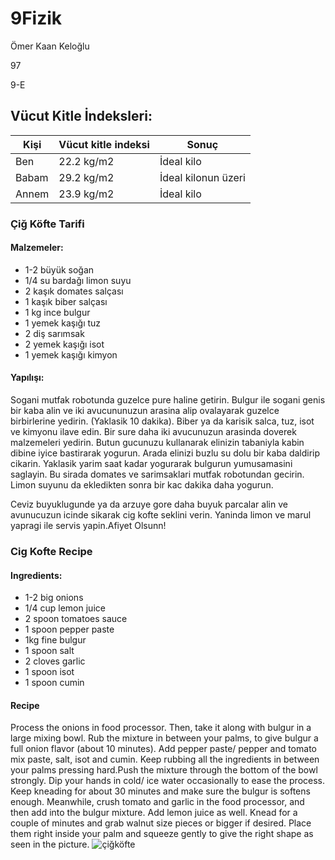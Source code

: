 # 9Fizik
Ömer Kaan Keloğlu

97

9-E

## Vücut Kitle İndeksleri:
|Kişi|Vücut kitle indeksi|Sonuç|
|-----------|-----------|-----------|
|Ben|22.2 kg/m2|İdeal kilo|
|Babam|29.2 kg/m2|İdeal kilonun üzeri|
|Annem|23.9 kg/m2|İdeal kilo|


### Çiğ Köfte Tarifi

#### Malzemeler:
- 1-2 büyük soğan
- 1/4 su bardağı limon suyu
- 2 kaşık domates salçası
- 1 kaşık biber salçası
- 1 kg ince bulgur
- 1 yemek kaşığı tuz
- 2 diş sarımsak
- 2 yemek kaşığı isot
- 1 yemek kaşığı kimyon

#### Yapılışı:

Sogani mutfak robotunda guzelce pure haline getirin. Bulgur ile sogani genis bir kaba alin ve iki avucununuzun arasina alip ovalayarak guzelce birbirlerine yedirin. (Yaklasik 10 dakika). Biber ya da karisik salca, tuz, isot ve kimyonu ilave edin. Bir sure daha iki avucunuzun arasinda doverek malzemeleri yedirin. Butun gucunuzu kullanarak elinizin tabaniyla kabin dibine iyice bastirarak yogurun. Arada elinizi buzlu su dolu bir kaba daldirip cikarin. Yaklasik yarim saat kadar yogurarak bulgurun yumusamasini saglayin.
Bu sirada domates ve sarimsaklari mutfak robotundan gecirin. Limon suyunu da ekledikten sonra bir kac dakika daha yogurun.
 
Ceviz buyuklugunde ya da arzuye gore daha buyuk parcalar alin ve avunucuzun icinde sikarak cig kofte seklini verin.
Yaninda limon ve marul yapragi ile servis yapin.Afiyet Olsunn!

### Cig Kofte Recipe

#### Ingredients:
- 1-2 big onions
- 1/4 cup lemon juice
- 2 spoon tomatoes sauce
- 1 spoon pepper paste
- 1kg fine bulgur
- 1 spoon salt
- 2 cloves garlic
- 1 spoon isot
- 1 spoon cumin 

#### Recipe

Process the onions in food processor. Then, take it along with bulgur in a large mixing bowl. Rub the mixture in between your palms, to give bulgur a full onion flavor (about 10 minutes). Add pepper paste/ pepper and tomato mix paste, salt, isot and cumin. Keep rubbing all the ingredients in between your palms pressing hard.Push the mixture through the bottom of the bowl strongly. Dip your hands in cold/ ice water occasionally to ease the process. Keep kneading for about 30 minutes and make sure the bulgur is softens enough.
Meanwhile, crush tomato and garlic in the food processor, and then add into the bulgur mixture. Add lemon juice as well. Knead for a couple of minutes and grab walnut size pieces or bigger if desired. Place them right inside your palm and squeeze gently to give the right shape as seen in the picture.
![çiğköfte](thumbnail_0dd92eaf-33d9-4201-8b8b-4dc7bbca4f21.jpg)
